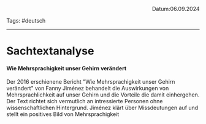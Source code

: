 <p align="right">Datum:06.09.2024</p>

Tags: #deutsch 

---

# Sachtextanalyse
#### Wie Mehrsprachigkeit unser Gehirn verändert
Der 2016 erschienene Bericht "Wie Mehrsprachigkeit unser Gehirn verändert" von Fanny Jiménez behandelt die Auswirkungen von Mehrsprachlichkeit auf unser Gehirn und die Vorteile die damit einhergehen. Der Text richtet sich vermutlich an intressierte Personen ohne wissenschaftlichen Hintergrund. Jiménez klärt über Missdeutungen auf und stellt ein positives Bild von Mehrsprachigkeit

